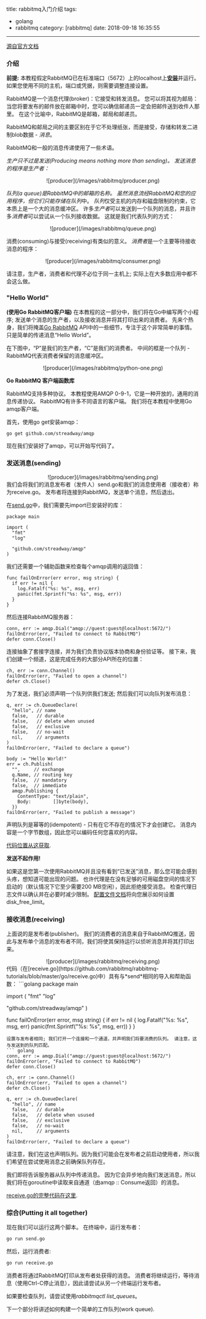 title: rabbitmq入门介绍
tags:
  - golang
  - rabbitmq
category: [rabbitmq]
date: 2018-09-18 16:35:55
---
[源自官方文档](https://www.rabbitmq.com/tutorials/tutorial-one-go.html)
### 介绍
**前提:** 本教程假定RabbitMQ已在标准端口（5672）上的localhost上[**安装**](https://www.rabbitmq.com/download.html)并运行。 如果您使用不同的主机，端口或凭据，则需要调整连接设置。

RabbitMQ是一个消息代理(broker)：它接受和转发消息。 您可以将其视为邮局：当您将要发布的邮件放在邮箱中时，您可以确信邮递员一定会把邮件送到收件人那里。 在这个比喻中，RabbitMQ是邮箱，邮局和邮递员。

RabbitMQ和邮局之间的主要区别在于它不处理纸张，而是接受，存储和转发二进制blob数据 - *消息*。

RabbitMQ和一般的消息传递使用了一些术语。

*生产只不过是发送(Producing means nothing more than sending)。 发送消息的程序是生产者：*
<div align=center>
![producer](/images/rabbitmq/producer.png)
</div>

*队列(a queue)*是RabbitMQ中的邮箱的名称。 虽然消息流经RabbitMQ和您的应用程序，但它们只能存储在*队列*中。 *队列*仅受主机的内存和磁盘限制的约束，它本质上是一个大的消息缓冲区。 许多*生产者*可以发送到一个队列的消息，并且许多*消费者*可以尝试从一个队列接收数据。 这就是我们代表队列的方式：
<div align=center>
![producer](/images/rabbitmq/queue.png)
</div>

消费(consuming)与接受(receiving)有类似的意义。 *消费者*是一个主要等待接收消息的程序：
<div align=center>
![producer](/images/rabbitmq/consumer.png)
</div>

请注意，生产者，消费者和代理不必位于同一主机上; 实际上在大多数应用中都不会这么做。

### "Hello World"
**(使用Go RabbitMQ客户端)**
在本教程的这一部分中，我们将在Go中编写两个小程序; 发送单个消息的生产者，以及接收消息并将其打印出来的消费者。 先来个热身，我们将掩盖[Go RabbitMQ](http://godoc.org/github.com/streadway/amqp) API中的一些细节，专注于这个非常简单的事情。 只是简单的传递消息“Hello World”。

在下图中，“P”是我们的生产者，“C”是我们的消费者。 中间的框是一个队列 - RabbitMQ代表消费者保留的消息缓冲区。

<div align=center>
![producer](/images/rabbitmq/python-one.png)
</div>

**Go RabbitMQ 客户端函数库**

RabbitMQ支持多种协议。 本教程使用AMQP 0-9-1，它是一种开放的，通用的消息传递协议。 RabbitMQ有许多不同语言的客户端。 我们将在本教程中使用Go amqp客户端。

首先，使用go get安装amqp：
``` bash
go get github.com/streadway/amqp
```
现在我们安装好了amqp，可以开始写代码了。

### 发送消息(sending)
<div align=center>
![producer](/images/rabbitmq/sending.png)
</div>
我们会将我们的消息发布者（发件人）send.go和我们的消息使用者（接收者）称为receive.go。 发布者将连接到RabbitMQ，发送单个消息，然后退出。

在[send.go](https://github.com/rabbitmq/rabbitmq-tutorials/blob/master/go/send.go)中，我们需要先import已安装好的库：
``` golang
package main

import (
  "fmt"
  "log"

  "github.com/streadway/amqp"
)
```
我们还需要一个辅助函数来检查每个amqp调用的返回值：
``` golang
func failOnError(err error, msg string) {
  if err != nil {
    log.Fatalf("%s: %s", msg, err)
    panic(fmt.Sprintf("%s: %s", msg, err))
  }
}
```
然后连接RabbitMQ服务器：
``` golang
conn, err := amqp.Dial("amqp://guest:guest@localhost:5672/")
failOnError(err, "Failed to connect to RabbitMQ")
defer conn.Close()
```
连接抽象了套接字连接，并为我们负责协议版本协商和身份验证等。 接下来，我们创建一个频道，这是完成任务的大部分API所在的位置：
``` golang
ch, err := conn.Channel()
failOnError(err, "Failed to open a channel")
defer ch.Close()
```
为了发送，我们必须声明一个队列供我们发送; 然后我们可以向队列发布消息：
``` golang
q, err := ch.QueueDeclare(
  "hello", // name
  false,   // durable
  false,   // delete when unused
  false,   // exclusive
  false,   // no-wait
  nil,     // arguments
)
failOnError(err, "Failed to declare a queue")

body := "Hello World!"
err = ch.Publish(
  "",     // exchange
  q.Name, // routing key
  false,  // mandatory
  false,  // immediate
  amqp.Publishing {
    ContentType: "text/plain",
    Body:        []byte(body),
  })
failOnError(err, "Failed to publish a message")
```
声明队列是幂等的(idempotent) - 只有在它不存在的情况下才会创建它。 消息内容是一个字节数组，因此您可以编码任何您喜欢的内容。

[代码位置从这获取](https://github.com/rabbitmq/rabbitmq-tutorials/blob/master/go/send.go).

**发送不起作用!**

如果这是您第一次使用RabbitMQ并且没有看到“已发送”消息，那么您可能会感到头疼，想知道可能出现的问题。 也许代理是在没有足够的可用磁盘空间的情况下启动的（默认情况下它至少需要200 MB空闲），因此拒绝接受消息。 检查代理日志文件以确认并在必要时减少限制。 [配置文件文档](http://www.rabbitmq.com/configure.html#config-items)将向您展示如何设置disk_free_limit。

### 接收消息(receiving)

上面说的是发布者(publisher)。 我们的消费者的消息来自于RabbitMQ推送，因此与发布单个消息的发布者不同，我们将使其保持运行以侦听消息并将其打印出来。

<div align=center>
![producer](/images/rabbitmq/receiving.png)
</div>
代码（在[receive.go](https://github.com/rabbitmq/rabbitmq-tutorials/blob/master/go/receive.go)中）具有与*send*相同的导入和帮助函数：
```golang
package main

import (
  "fmt"
  "log"

  "github.com/streadway/amqp"
)

func failOnError(err error, msg string) {
  if err != nil {
    log.Fatalf("%s: %s", msg, err)
    panic(fmt.Sprintf("%s: %s", msg, err))
  }
}
```
设置与发布者相同; 我们打开一个连接和一个通道，并声明我们将要消费的队列。 请注意，这与发送到的队列匹配。
``` golang
conn, err := amqp.Dial("amqp://guest:guest@localhost:5672/")
failOnError(err, "Failed to connect to RabbitMQ")
defer conn.Close()

ch, err := conn.Channel()
failOnError(err, "Failed to open a channel")
defer ch.Close()

q, err := ch.QueueDeclare(
  "hello", // name
  false,   // durable
  false,   // delete when usused
  false,   // exclusive
  false,   // no-wait
  nil,     // arguments
)
failOnError(err, "Failed to declare a queue")
```
请注意，我们在这也声明队列。因为我们可能会在发布者之前启动使用者，所以我们希望在尝试使用消息之前确保队列存在。

我们即将告诉服务器从队列中传递消息。 因为它会异步地向我们发送消息，所以我们将在goroutine中读取来自通道（由amqp :: Consume返回）的消息。

[receive.go的完整代码在这里](https://github.com/rabbitmq/rabbitmq-tutorials/blob/master/go/receive.go).

### 综合(Putting it all together)

现在我们可以运行这两个脚本。 在终端中，运行发布者：
``` bash
go run send.go
```
然后，运行消费者:
``` bash
go run receive.go
```

消费者将通过RabbitMQ打印从发布者处获得的消息。 消费者将继续运行，等待消息（使用Ctrl-C停止消息），因此请尝试从另一个终端运行发布者。

如果要检查队列，请尝试使用*rabbitmqctl list_queues*。

下一个部分将讲述如何构建一个简单的工作队列(work queue).